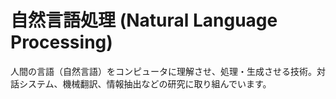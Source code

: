 # 自然言語処理 (Natural Language Processing)

人間の言語（自然言語）をコンピュータに理解させ、処理・生成させる技術。対話システム、機械翻訳、情報抽出などの研究に取り組んでいます。 